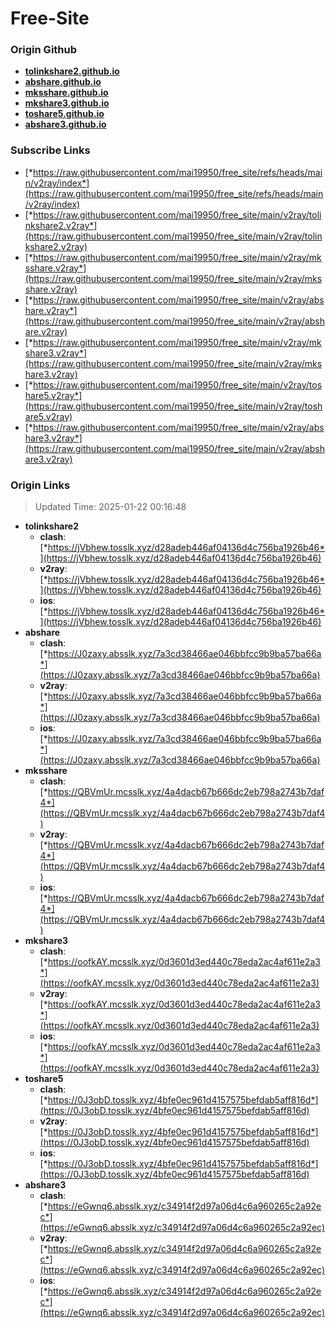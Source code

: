 # Free-Site

### Origin Github

- [**tolinkshare2.github.io**](https://github.com/tolinkshare2/tolinkshare2.github.io)
- [**abshare.github.io**](https://github.com/abshare/abshare.github.io)
- [**mksshare.github.io**](https://github.com/mksshare/mksshare.github.io)
- [**mkshare3.github.io**](https://github.com/mkshare3/mkshare3.github.io)
- [**toshare5.github.io**](https://github.com/toshare5/toshare5.github.io)
- [**abshare3.github.io**](https://github.com/abshare3/abshare3.github.io)

### Subscribe Links

- [*https://raw.githubusercontent.com/mai19950/free_site/refs/heads/main/v2ray/index*](https://raw.githubusercontent.com/mai19950/free_site/refs/heads/main/v2ray/index)
- [*https://raw.githubusercontent.com/mai19950/free_site/main/v2ray/tolinkshare2.v2ray*](https://raw.githubusercontent.com/mai19950/free_site/main/v2ray/tolinkshare2.v2ray)
- [*https://raw.githubusercontent.com/mai19950/free_site/main/v2ray/mksshare.v2ray*](https://raw.githubusercontent.com/mai19950/free_site/main/v2ray/mksshare.v2ray)
- [*https://raw.githubusercontent.com/mai19950/free_site/main/v2ray/abshare.v2ray*](https://raw.githubusercontent.com/mai19950/free_site/main/v2ray/abshare.v2ray)
- [*https://raw.githubusercontent.com/mai19950/free_site/main/v2ray/mkshare3.v2ray*](https://raw.githubusercontent.com/mai19950/free_site/main/v2ray/mkshare3.v2ray)
- [*https://raw.githubusercontent.com/mai19950/free_site/main/v2ray/toshare5.v2ray*](https://raw.githubusercontent.com/mai19950/free_site/main/v2ray/toshare5.v2ray)
- [*https://raw.githubusercontent.com/mai19950/free_site/main/v2ray/abshare3.v2ray*](https://raw.githubusercontent.com/mai19950/free_site/main/v2ray/abshare3.v2ray)

### Origin Links

> Updated Time: 2025-01-22 00:16:48

- **tolinkshare2**
  - **clash**: [*https://jVbhew.tosslk.xyz/d28adeb446af04136d4c756ba1926b46*](https://jVbhew.tosslk.xyz/d28adeb446af04136d4c756ba1926b46)
  - **v2ray**: [*https://jVbhew.tosslk.xyz/d28adeb446af04136d4c756ba1926b46*](https://jVbhew.tosslk.xyz/d28adeb446af04136d4c756ba1926b46)
  - **ios**: [*https://jVbhew.tosslk.xyz/d28adeb446af04136d4c756ba1926b46*](https://jVbhew.tosslk.xyz/d28adeb446af04136d4c756ba1926b46)
- **abshare**
  - **clash**: [*https://J0zaxy.absslk.xyz/7a3cd38466ae046bbfcc9b9ba57ba66a*](https://J0zaxy.absslk.xyz/7a3cd38466ae046bbfcc9b9ba57ba66a)
  - **v2ray**: [*https://J0zaxy.absslk.xyz/7a3cd38466ae046bbfcc9b9ba57ba66a*](https://J0zaxy.absslk.xyz/7a3cd38466ae046bbfcc9b9ba57ba66a)
  - **ios**: [*https://J0zaxy.absslk.xyz/7a3cd38466ae046bbfcc9b9ba57ba66a*](https://J0zaxy.absslk.xyz/7a3cd38466ae046bbfcc9b9ba57ba66a)
- **mksshare**
  - **clash**: [*https://QBVmUr.mcsslk.xyz/4a4dacb67b666dc2eb798a2743b7daf4*](https://QBVmUr.mcsslk.xyz/4a4dacb67b666dc2eb798a2743b7daf4)
  - **v2ray**: [*https://QBVmUr.mcsslk.xyz/4a4dacb67b666dc2eb798a2743b7daf4*](https://QBVmUr.mcsslk.xyz/4a4dacb67b666dc2eb798a2743b7daf4)
  - **ios**: [*https://QBVmUr.mcsslk.xyz/4a4dacb67b666dc2eb798a2743b7daf4*](https://QBVmUr.mcsslk.xyz/4a4dacb67b666dc2eb798a2743b7daf4)
- **mkshare3**
  - **clash**: [*https://oofkAY.mcsslk.xyz/0d3601d3ed440c78eda2ac4af611e2a3*](https://oofkAY.mcsslk.xyz/0d3601d3ed440c78eda2ac4af611e2a3)
  - **v2ray**: [*https://oofkAY.mcsslk.xyz/0d3601d3ed440c78eda2ac4af611e2a3*](https://oofkAY.mcsslk.xyz/0d3601d3ed440c78eda2ac4af611e2a3)
  - **ios**: [*https://oofkAY.mcsslk.xyz/0d3601d3ed440c78eda2ac4af611e2a3*](https://oofkAY.mcsslk.xyz/0d3601d3ed440c78eda2ac4af611e2a3)
- **toshare5**
  - **clash**: [*https://0J3obD.tosslk.xyz/4bfe0ec961d4157575befdab5aff816d*](https://0J3obD.tosslk.xyz/4bfe0ec961d4157575befdab5aff816d)
  - **v2ray**: [*https://0J3obD.tosslk.xyz/4bfe0ec961d4157575befdab5aff816d*](https://0J3obD.tosslk.xyz/4bfe0ec961d4157575befdab5aff816d)
  - **ios**: [*https://0J3obD.tosslk.xyz/4bfe0ec961d4157575befdab5aff816d*](https://0J3obD.tosslk.xyz/4bfe0ec961d4157575befdab5aff816d)
- **abshare3**
  - **clash**: [*https://eGwnq6.absslk.xyz/c34914f2d97a06d4c6a960265c2a92ec*](https://eGwnq6.absslk.xyz/c34914f2d97a06d4c6a960265c2a92ec)
  - **v2ray**: [*https://eGwnq6.absslk.xyz/c34914f2d97a06d4c6a960265c2a92ec*](https://eGwnq6.absslk.xyz/c34914f2d97a06d4c6a960265c2a92ec)
  - **ios**: [*https://eGwnq6.absslk.xyz/c34914f2d97a06d4c6a960265c2a92ec*](https://eGwnq6.absslk.xyz/c34914f2d97a06d4c6a960265c2a92ec)
